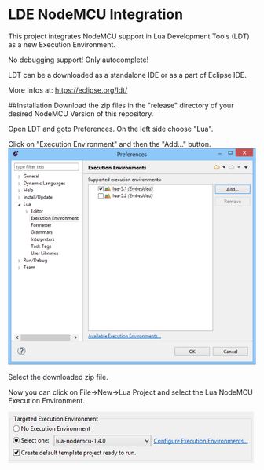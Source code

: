 # LDE NodeMCU Integration

This project integrates NodeMCU support in Lua Development Tools (LDT) as a new Execution Environment.

No debugging support! Only autocomplete!

LDT can be a downloaded as a standalone IDE or as a part of Eclipse IDE.

More Infos at: https://eclipse.org/ldt/

##Installation
Download the zip files in the "release" directory of your desired NodeMCU Version of this repository.

Open LDT and goto Preferences. On the left side choose "Lua".

Click on "Execution Environment" and then the "Add..." button.
![Add zip](/pics/add-ee01.png?raw=true)

Select the downloaded zip file.

Now you can click on File->New->Lua Project and select the Lua NodeMCU Execution Environment.

![Create Project](/pics/create01.png?raw=true)
